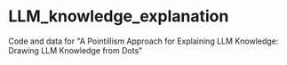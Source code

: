 # LLM_knowledge_explanation
Code and data for "A Pointillism Approach for Explaining LLM Knowledge: Drawing LLM Knowledge from Dots"
